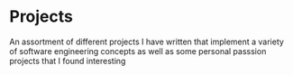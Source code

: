# Projects
An assortment of different projects I have written that implement a variety of software engineering concepts as well as some personal
passsion projects that I found interesting
